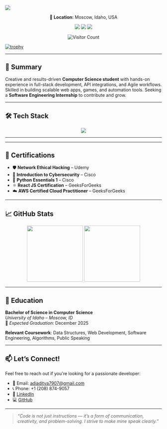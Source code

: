 <!-- Animated Banner -->
<img src="https://capsule-render.vercel.app/api?type=waving&color=gradient&height=200&section=header&text=Hey%20There!%20👋%20I'm%20Lalith%20Aditya&fontSize=30&fontAlignY=40&desc=Welcome%20to%20my%20GitHub%20Profile!&descAlignY=55&descAlign=50" />

<!-- Social Icons -->
<p align="center">
  📍 <b>Location:</b> Moscow, Idaho, USA  
</p>

<p align="center">
  <a href="https://nightyelf2403.github.io/Portfolio/"><img src="https://img.shields.io/badge/PORTFOLIO-Website-blue?style=for-the-badge&logo=About.me&logoColor=white"/></a>
  <a href="https://www.linkedin.com/in/lalith-aditya-chunduri-76573421a/"><img src="https://img.shields.io/badge/LinkedIn-0077B5?style=for-the-badge&logo=linkedin&logoColor=white"/></a>
  <a href="https://github.com/Nightyelf2403"><img src="https://img.shields.io/badge/GitHub-181717?style=for-the-badge&logo=github&logoColor=white"/></a>
</p>

<p align="center">
  <img src="https://komarev.com/ghpvc/?username=Nightyelf2403&label=Profile+Views&color=blue" alt="Visitor Count" />
</p>

[![trophy](https://github-profile-trophy.vercel.app/?username=Nightyelf2403&theme=radical&no-frame=true&row=1)](https://github.com/ryo-ma/github-profile-trophy)

---
## 🚀 Summary

Creative and results-driven **Computer Science student** with hands-on experience in full-stack development, API integrations, and Agile workflows. Skilled in building scalable web apps, games, and automation tools. Seeking a **Software Engineering Internship** to contribute and grow.

---

## 🛠️ Tech Stack

<p align="center">
  <img src="https://skillicons.dev/icons?i=js,react,nextjs,html,css,bootstrap,nodejs,express,mongodb,mysql,python,java,php,c,cpp,git,github,vscode,unity,tensorflow,aws" />
</p>

---

---

## 🏅 Certifications

- 🛡 **Network Ethical Hacking** – Udemy  
- 🔐 **Introduction to Cybersecurity** – Cisco  
- 🐍 **Python Essentials 1** – Cisco  
- ⚛️ **React JS Certification** – GeeksForGeeks  
- ☁️ **AWS Certified Cloud Practitioner** – GeeksForGeeks  

---

## 📈 GitHub Stats

<p align="center">
  <img src="https://github-readme-stats.vercel.app/api?username=Nightyelf2403&show_icons=true&theme=tokyonight" height="180" />
  <img src="https://streak-stats.demolab.com?user=Nightyelf2403&theme=tokyonight&date_format=M%20j%5B%2C%20Y%5D" height="180" />
</p>

---

## 📜 Education

**Bachelor of Science in Computer Science**  
*University of Idaho – Moscow, ID*  
📅 *Expected Graduation*: December 2025  

**Relevant Coursework**: Data Structures, Web Development, Software Engineering, Algorithms, Public Speaking

---

## 📫 Let’s Connect!

Feel free to reach out if you're looking for a passionate developer:

- 📧 Email: adiaditya7907@gmail.com  
- 📞 Phone: +1 (208) 874-9057  
- 🔗 [LinkedIn](https://www.linkedin.com/in/lalith-aditya-chunduri-76573421a/)  
- 💻 [GitHub](https://github.com/Nightyelf2403)

---

> _“Code is not just instructions — it’s a form of communication, creativity, and problem-solving. I strive to make mine speak clearly.”_
